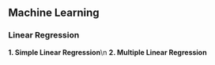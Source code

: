 ## Machine Learning

### Linear Regression

**1. Simple Linear Regression**\n
**2. Multiple Linear Regression**
